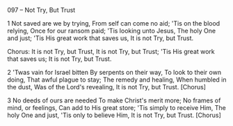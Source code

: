 097 – Not Try, But Trust


1
Not saved are we by trying,
From self can come no aid;
'Tis on the blood relying,
Once for our ransom paid;
'Tis looking unto Jesus,
The holy One and just;
'Tis His great work that saves us,
It is not Try, but Trust.

Chorus:  It is not Try, but Trust,
It is not Try, but Trust; 
'Tis His great work that saves us;
It is not Try, but Trust.

2
'Twas vain for Israel bitten
By serpents on their way,
To look to their own doing,
That awful plague to stay;
The remedy and healing,
When humbled in the dust,
Was of the Lord's revealing,
It is not Try, but Trust.  [Chorus]

3
No deeds of ours are needed
To make Christ's merit more;
No frames of mind, or feelings,
Can add to His great store;
'Tis simply to receive Him,
The holy One and just,
'Tis only to believe Him,
It is not Try, but Trust.  [Chorus]


